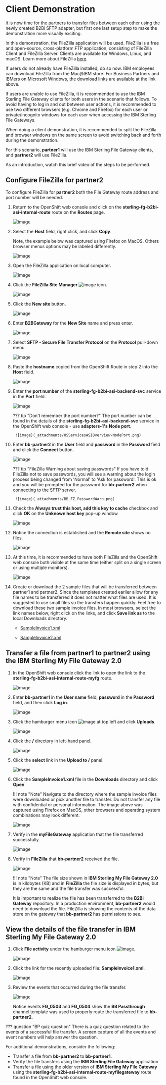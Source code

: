 # Client Demonstration

It is now time for the partners to transfer files between each other using the newly created B2Bi SFTP adapter, but first one last setup step to make the demonstration more visually exciting.

In this demonstration, the FileZilla application will be used. FileZilla is a free and open-source, cross-platform FTP application, consisting of FileZilla Client and FileZilla Server. Clients are available for Windows, Linux, and macOS. Learn more about FileZilla [here](https://filezilla-project.org/).

If users do not already have FileZilla installed, do so now. IBM employees can download FileZilla from the Mac@IBM store. For Business Partners and IBMers on Microsoft Windows, the download links are available at the link above.

If users are unable to use FileZilla, it is recommended to use the IBM Sterling File Gateway clients for both users in the scenario that follows. To avoid having to log in and out between user actions, it is recommended to use two different browsers (e.g. Chrome and Firefox) for each user or private/incognito windows for each user when accessing the IBM Sterling File Gateways.

When doing a client demonstration, it is recommended to split the FileZilla and browser windows on the same screen to avoid switching back and forth during the demonstration.

For this scenario, **partner1** will use the IBM Sterling File Gateway clients, and **partner2** will use FileZilla.

As an introduction, watch this brief video of the steps to be performed.

<!-- 
![type:video](_videos/SterlingDataExchange-ClientDemoWalkthrough-final.mp4)
-->

## Configure FileZilla for partner2

To configure FileZilla for **partner2** both the File Gateway route address and port number will be needed.

1. Return to the OpenShift web console and click on the **sterling-fg-b2bi-asi-internal-route** route on the **Routes** page.

    ![image](_attachments/OS_InternalRoute1.png)

1. Select the **Host** field, right click, and click **Copy**.

    Note, the example below was captured using Firefox on MacOS. Others browser menus options may be labeled differently.

    ![image](_attachments/OS_InternalRoute2.png)

1. Open the FileZilla application on local computer.

    ![image](_attachments/FileZilla.png)

1. Click the **FileZilla Site Manager** ![image](_attachments/FZSiteManagerIcon.png) icon.

    ![image](_attachments/FileZillaSiteManager.png)

1. Click the **New site** button.

    ![image](_attachments/FZ_NewSiteButton.png)

1. Enter **B2BGateway** for the **New Site** name and press enter.

    ![image](_attachments/FZ_NewSiteName.png)

1. Select **SFTP - Secure File Transfer Protocol** on the **Protocol** pull-down menu.

    ![image](_attachments/FZ_NewSiteProtocol.png)

1. Paste the **hostname** copied from the OpenShift Route in step 2 into the **Host** field.

    ![image](_attachments/FZ_NewSitePasteHost.png)

1. Enter the **port number** of the **sterling-fg-b2bi-asi-backend-svc** service in the **Port** field.

    ![image](_attachments/FZ_NewSitePort.png)

    ??? tip "Don't remember the port number?"
        The port number can be found in the details of the **sterling-fg-b2bi-asi-backend-svc** service in the OpenShift web console - use **adapters-1's** **Node port**.

        ![image](_attachments/OSServicesASIOverview-NodePort.png)

1. Enter **bb-partner2** in the **User** field and **password** in the **Password** field and click the **Connect** button.

    ![image](_attachments/BB_FZ_NewSiteUserPassword.png)

    ??? tip "FileZilla Warning about saving passwords"
        If you have told FileZilla not to save passwords, you will see a warning about the login process being changed from 'Normal' to 'Ask for password'. This is ok and you will be prompted for the password for **bb-partner2** when connecting to the SFTP server.

        ![image](_attachments/BB_FZ_PasswordWarn.png)

1. Check the **Always trust this host, add this key to cache** checkbox and click **OK** on the **Unknown host key** pop-up window.

    ![image](_attachments/FZ_UKnknownHostKey.png)

1. Notice the connection is established and the **Remote site** shows no files.

    ![image](_attachments/FZ_Connected.png)

1. At this time, it is recommended to have both FileZilla and the OpenShift web console both visible at the same time (either split on a single screen or using multiple monitors).

    ![image](_attachments/OS_FZ_splitScreen.png)

1. Create or download the 2 sample files that will be transferred between partner1 and partner2. Since the templates created earlier allow for any file names to be transferred it does not matter what files are used.  It is suggested to use small files so the transfers happen quickly.  Feel free to download these two sample invoice files. In most browsers, select the link names below, right click on the links, and click **Save link as** to the local Downloads directory.

    - [SampleInvoice1.xml](https://raw.githubusercontent.com/IBM/SalesEnablement-SterlingDataExchange-L3/main/tools/SampleInvoice1.xml)

    - [SampleInvoice2.xml](https://raw.githubusercontent.com/IBM/SalesEnablement-SterlingDataExchange-L3/main/tools/SampleInvoice2.xml)

## Transfer a file from partner1 to partner2 using the IBM Sterling My File Gateway 2.0

1. In the OpenShift web console click the link to open the link to the **sterling-fg-b2bi-asi-internal-route-myfg** route.

    ![image](_attachments/OS_Route-MyFG.png)

1. Enter **bb-partner1** in the **User name** field, **password** in the **Password** field, and then click **Log in**.

    ![image](_attachments/BB_MyFG_login.png)

1. Click the hamburger menu icon ![image](_attachments/MyFG_HamburgerIcon.png) at top left and click **Uploads**.

    ![image](_attachments/MyFG_UploadsMenu.png)

1. Click the **/** directory in left-hand panel.

    ![image](_attachments/MyFG_DirectorySelect.png)

1. Click the **select** link in the **Upload to /** panel.

    ![image](_attachments/MyFG_UploadPanel.png)

1. Click the **SampleInvoice1.xml** file in the **Downloads** directory and click **Open**.

    !!! note "Note"
        Navigate to the directory where the sample invoice files were downloaded or pick another file to transfer. Do not transfer any file with confidential or personal information. The image above was captured using Firefox on MacOS, other browsers and operating system combinations may look different.

    ![image](_attachments/MyFG_UploadFileDialog.png)

1. Verify in the **myFileGateway** application that the file transferred successfully.

    ![image](_attachments/BB_MyFG_UploadFileTransferSuccess.png)

1. Verify in **FileZilla** that **bb-partner2** received the file.

    ![image](_attachments/BB_FZ_UploadFileTransferSuccess.png)

    !!! note "Note"
        The file size shown in **IBM Sterling My File Gateway 2.0** is in kilobytes (KB) and in **FileZilla** the file size is displayed in bytes, but they are the same and the file transfer was successful.

    It is important to realize the file has been transferred to the **B2Bi Gateway** repository. In a production environment, **bb-partner2** would need to download the file. FileZilla is showing the contents of the data store on the gateway that **bb-partner2** has permissions to see.

## View the details of the file transfer in **IBM Sterling My File Gateway 2.0**

1. Click **File activity** under the hamburger menu icon ![image](_attachments/MyFG_HamburgerIcon.png).

    ![image](_attachments/MyFG_FileActivityMenu.png)

1. Click the link for the recently uploaded file: **SampleInvoice1.xml**.

    ![image](_attachments/BB_MyFG_FileActivity.png)

1. Review the events that occurred during the file transfer.

    ![image](_attachments/BB_MyFG_FileActivityDetails.png)

    Notice events **FG_0503** and **FG_0504** show the **BB Passthrough** channel template was used to properly route the transferred file to **bb-partner2**.

??? question "BP quiz question"
    There is a quiz question related to the events of a successful file transfer. A screen capture of all the events and event numbers will help answer the question.

For additional demonstrations, consider the following:

- Transfer a file from **bb-partner2** to **bb-partner1**.
- Verify the file transfers using the **IBM Sterling File Gateway** application.
- Transfer a file using the older version of **IBM Sterling My File Gateway** using the **sterling-fg-b2bi-asi-internal-route-myfilegateway** route found in the OpenShift web console.

